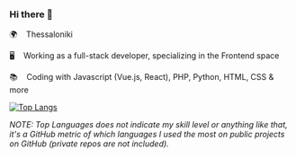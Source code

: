 ### Hi there 👋

🌍 &nbsp;&nbsp; Thessaloniki      

🖥️ &nbsp;&nbsp; Working as a full-stack developer, specializing in the Frontend space     

📚 &nbsp;&nbsp; Coding with Javascript (Vue.js, React), PHP, Python, HTML, CSS & more    

[![Top Langs](https://github-readme-stats.vercel.app/api/top-langs/?username=siderisng&count_private=true&include_all_commits=true&show_icons=true&theme=bear&layout=compact&langs_count=7)](https://github.com/anuraghazra/github-readme-stats)

_NOTE: Top Languages does not indicate my skill level or anything like that, it's a GitHub metric of which languages I used the most on public projects on GitHub (private repos are not included)._
